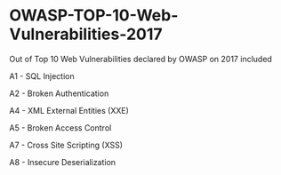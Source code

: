# OWASP-TOP-10-Web-Vulnerabilities-2017

Out of Top 10 Web Vulnerabilities declared by OWASP on 2017 included 

A1 - SQL Injection

A2 - Broken Authentication

A4 - XML External Entities (XXE)

A5 - Broken Access Control

A7 - Cross Site Scripting (XSS)

A8 - Insecure Deserialization
